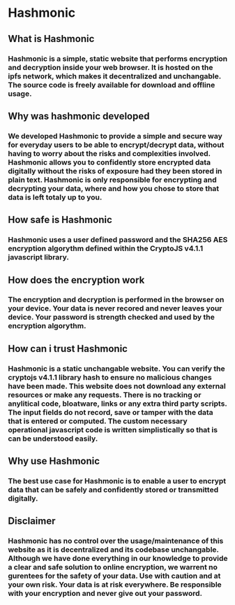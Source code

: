 # Hashmonic


## What is Hashmonic
### Hashmonic is a simple, static website that performs encryption and decryption inside your web browser. It is hosted on the ipfs network, which makes it decentralized and unchangable. The source code is freely available for download and offline usage.

## Why was hashmonic developed
### We developed Hashmonic to provide a simple and secure way for everyday users to be able to encrypt/decrypt data, without having to worry about the risks and complexities involved. Hashmonic allows you to confidently store encrypted data digitally without the risks of exposure had they been stored in plain text. Hashmonic is only responsible for encrypting and decrypting your data, where and how you chose to store that data is left totaly up to you.

## How safe is Hashmonic
### Hashmonic uses a user defined password and the SHA256 AES encryption algorythm defined within the CryptoJS v4.1.1 javascript library.
 
## How does the encryption work
### The encryption and decryption is performed in the browser on your device. Your data is never recored and never leaves your device. Your password is strength checked and used by the encryption algorythm.
                
## How can i trust Hashmonic
### Hashmonic is a static unchangable website. You can verify the cryptojs v4.1.1 library hash to ensure no malicious changes have been made. This website does not download any external resources or make any requests. There is no tracking or anylitical code, bloatware, links or any extra third party scripts. The input fields do not record, save or tamper with the data that is entered or computed. The custom necessary operational javascript code is written simplistically so that is can be understood easily.

## Why use Hashmonic
### The best use case for Hashmonic is to enable a user to encrypt data that can be safely and confidently stored or transmitted digitally.

## Disclaimer
### Hashmonic has no control over the usage/maintenance of this website as it is decentralized and its codebase unchangable. Although we have done everything in our knowledge to provide a clear and safe solution to online encryption, we warrent no gurentees for the safety of your data. Use with caution and at your own risk. Your data is at risk everywhere. Be responsible with your encryption and never give out your password.
